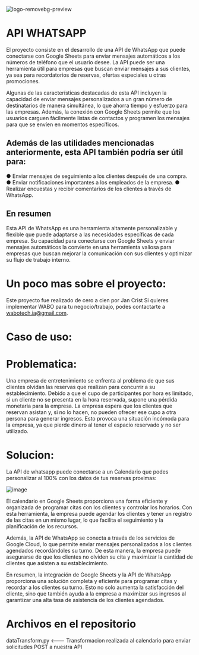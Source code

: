 ![logo-removebg-preview](https://user-images.githubusercontent.com/66129541/225798828-225c0c46-f101-4ebf-b869-2debc70c579a.png)
# API WHATSAPP
El proyecto consiste en el desarrollo de una API de WhatsApp que puede conectarse con Google Sheets para enviar mensajes automáticos a los números de teléfono que el usuario desee. La API puede ser una herramienta útil para empresas que buscan enviar mensajes a sus clientes, ya sea para recordatorios de reservas, ofertas especiales u otras promociones.

Algunas de las características destacadas de esta API incluyen la capacidad de enviar mensajes personalizados a un gran número de destinatarios de manera simultánea, lo que ahorra tiempo y esfuerzo para las empresas. Además, la conexión con Google Sheets permite que los usuarios carguen fácilmente listas de contactos y programen los mensajes para que se envíen en momentos específicos.

## Además de las utilidades mencionadas anteriormente, esta API también podría ser útil para:

 ● Enviar mensajes de seguimiento a los clientes después de una compra. 
 ● Enviar notificaciones importantes a los empleados de la empresa.
 ● Realizar encuestas y recibir comentarios de los clientes a través de WhatsApp.


 ## En resumen
Esta API de WhatsApp es una herramienta altamente personalizable y flexible que puede adaptarse a las necesidades específicas de cada empresa. Su capacidad para conectarse con Google Sheets y enviar mensajes automáticos la convierte en una herramienta valiosa para empresas que buscan mejorar la comunicación con sus clientes y optimizar su flujo de trabajo interno.



# Un poco mas sobre el proyecto:

Este proyecto fue realizado de cero a cien por Jan Crist
Si quieres implementar WABO para tu negocio/trabajo, podes contactarte a wabotech.ia@gmail.com.

# Caso de uso:
# Problematica:
Una empresa de entretenimiento se enfrenta al problema de que sus clientes olvidan las reservas que realizan para concurrir a su establecimiento. Debido a que el cupo de participantes por hora es limitado, si un cliente no se presenta en la hora reservada, supone una pérdida monetaria para la empresa. La empresa espera que los clientes que reservan asistan y, si no lo hacen, no pueden ofrecer ese cupo a otra persona para generar ingresos. Esto provoca una situación incómoda para la empresa, ya que pierde dinero al tener el espacio reservado y no ser utilizado.

# Solucion:

La API de whatsapp puede conectarse a un Calendario que podes personalizar al 100% con los datos de tus reservas proximas:

![image](https://user-images.githubusercontent.com/66129541/225802115-9be8b22c-95b3-4839-bdab-ef866c10bd9b.png)


El calendario en Google Sheets proporciona una forma eficiente y organizada de programar citas con los clientes y controlar los horarios. Con esta herramienta, la empresa puede agendar los clientes y tener un registro de las citas en un mismo lugar, lo que facilita el seguimiento y la planificación de los recursos.

Además, la API de WhatsApp se conecta a través de los servicios de Google Cloud, lo que permite enviar mensajes personalizados a los clientes agendados recordándoles su turno. De esta manera, la empresa puede asegurarse de que los clientes no olviden su cita y maximizar la cantidad de clientes que asisten a su establecimiento.

En resumen, la integración de Google Sheets y la API de WhatsApp proporciona una solución completa y eficiente para programar citas y recordar a los clientes su turno. Esto no solo aumenta la satisfacción del cliente, sino que también ayuda a la empresa a maximizar sus ingresos al garantizar una alta tasa de asistencia de los clientes agendados.

 # Archivos en el repositorio
 dataTransform.py <--- Transformacion realizada al calendario para enviar solicitudes POST a nuestra API
 
